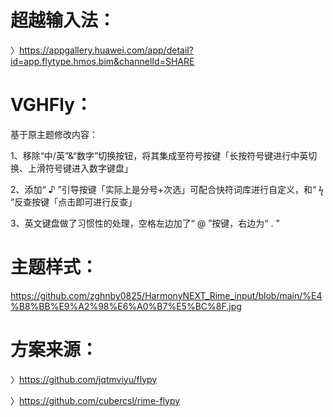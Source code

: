 # 超越输入法：

〉https://appgallery.huawei.com/app/detail?id=app.flytype.hmos.bim&channelId=SHARE

# VGHFly：

基于原主题修改内容：

1、移除“中/英”&“数字”切换按钮，将其集成至符号按键「长按符号键进行中英切换、上滑符号键进入数字键盘」

2、添加“ ♪ ”引导按键「实际上是分号+次选」可配合快符词库进行自定义，和“ ϟ ”反查按键「点击即可进行反查」

3、英文键盘做了习惯性的处理，空格左边加了“ @ ”按键，右边为“ . ”

# 主题样式：

https://github.com/zghnby0825/HarmonyNEXT_Rime_input/blob/main/%E4%B8%BB%E9%A2%98%E6%A0%B7%E5%BC%8F.jpg

# 方案来源：
〉https://github.com/jqtmviyu/flypy

〉https://github.com/cubercsl/rime-flypy
